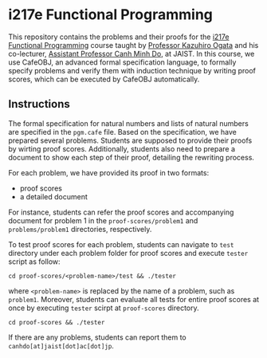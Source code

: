#  i217e Functional Programming

This repository contains the problems and their proofs for the [i217e Functional Programming](https://www.jaist.ac.jp/~ogata/lecture/i217/) course taught by [Professor Kazuhiro Ogata](https://www.jaist.ac.jp/~ogata/) and his co-lecturer, [Assistant Professor Canh Minh Do](https://canhminhdo.github.io/), at JAIST. In this course, we use CafeOBJ, an advanced formal specification language, to formally specify problems and verify them with induction technique by writing proof scores, which can be executed by CafeOBJ automatically.

## Instructions
The formal specification for natural numbers and lists of natural numbers are specified in the `pgm.cafe` file. Based on the specification, we have prepared several problems. Students are supposed to provide their proofs by wirting proof scores. Additionally, students also need to prepare a document to show each step of their proof, detailing the rewriting process.

For each problem, we have provided its proof in two formats: 
- proof scores
- a detailed document

For instance, students can refer the proof scores and accompanying document for problem 1 in the `proof-scores/problem1` and `problems/problem1` directories, respectively.

To test proof scores for each problem, students can navigate to `test` directory under each problem folder for proof scores and execute `tester` script as follow:

```console
cd proof-scores/<problem-name>/test && ./tester
```
where `<problem-name>` is replaced by the name of a problem, such as `problem1`. Moreover, students can evaluate all tests for entire proof scores at once by executing `tester` scirpt at `proof-scores` directory.

```console
cd proof-scores && ./tester
```

If there are any problems, students can report them to `canhdo[at]jaist[dot]ac[dot]jp`.